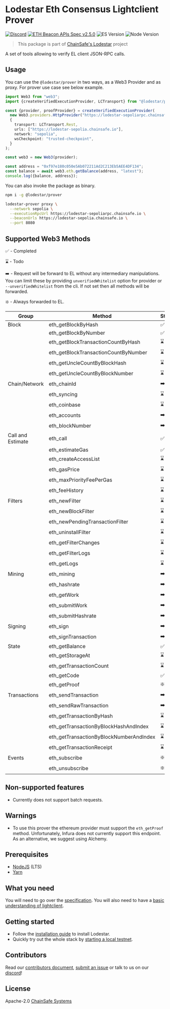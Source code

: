 # Lodestar Eth Consensus Lightclient Prover

[![Discord](https://img.shields.io/discord/593655374469660673.svg?label=Discord&logo=discord)](https://discord.gg/aMxzVcr)
[![ETH Beacon APIs Spec v2.5.0](https://img.shields.io/badge/ETH%20beacon--APIs-2.5.0-blue)](https://github.com/ethereum/beacon-APIs/releases/tag/v2.5.0)
![ES Version](https://img.shields.io/badge/ES-2021-yellow)
![Node Version](https://img.shields.io/badge/node-20.x-green)

> This package is part of [ChainSafe's Lodestar](https://lodestar.chainsafe.io) project

A set of tools allowing to verify EL client JSON-RPC calls.

## Usage

You can use the `@lodestar/prover` in two ways, as a Web3 Provider and as proxy. For prover use case see below example.

```ts
import Web3 from "web3";
import {createVerifiedExecutionProvider, LCTransport} from "@lodestar/prover";

const {provider, proofProvider} = createVerifiedExecutionProvider(
  new Web3.providers.HttpProvider("https://lodestar-sepoliarpc.chainsafe.io"),
  {
    transport: LCTransport.Rest,
    urls: ["https://lodestar-sepolia.chainsafe.io"],
    network: "sepolia",
    wsCheckpoint: "trusted-checkpoint",
  }
);

const web3 = new Web3(provider);

const address = "0xf97e180c050e5Ab072211Ad2C213Eb5AEE4DF134";
const balance = await web3.eth.getBalance(address, "latest");
console.log({balance, address});
```

You can also invoke the package as binary.

```bash
npm i -g @lodestar/prover

lodestar-prover proxy \
  --network sepolia \
  --executionRpcUrl https://lodestar-sepoliarpc.chainsafe.io \
  --beaconUrls https://lodestar-sepolia.chainsafe.io \
  --port 8080
```

## Supported Web3 Methods

✅ - Completed

⌛ - Todo

➡️ - Request will be forward to EL without any intermediary manipulations. You can limit these by providing `unverifiedWhitelist` option for provider or `--unverifiedWhitelist` from the cli. If not set then all methods will be forwarded.

❇️ - Always forwarded to EL.

| Group             | Method                                  | Status | Version |
| ----------------- | --------------------------------------- | ------ | ------- |
| Block             | eth_getBlockByHash                      | ✅      | v0      |
|                   | eth_getBlockByNumber                    | ✅      | v0      |
|                   | eth_getBlockTransactionCountByHash      | ⌛      | v2      |
|                   | eth_getBlockTransactionCountByNumber    | ⌛      | v2      |
|                   | eth_getUncleCountByBlockHash            | ⌛      | v2      |
|                   | eth_getUncleCountByBlockNumber          | ⌛      | v2      |
| Chain/Network     | eth_chainId                             | ➡️      |
|                   | eth_syncing                             | ⌛      | v1      |
|                   | eth_coinbase                            | ⌛      | v2      |
|                   | eth_accounts                            | ➡️      |
|                   | eth_blockNumber                         | ➡️      |
| Call and Estimate | eth_call                                | ✅      | v0      |
|                   | eth_estimateGas                         | ✅      | v0      |
|                   | eth_createAccessList                    | ⌛      | v2      |
|                   | eth_gasPrice                            | ⌛      | v1      |
|                   | eth_maxPriorityFeePerGas                | ⌛      | v1      |
|                   | eth_feeHistory                          | ⌛      | v2      |
| Filters           | eth_newFilter                           | ⌛      | v2      |
|                   | eth_newBlockFilter                      | ⌛      | v2      |
|                   | eth_newPendingTransactionFilter         | ⌛      | v2      |
|                   | eth_uninstallFilter                     | ⌛      | v2      |
|                   | eth_getFilterChanges                    | ⌛      | v2      |
|                   | eth_getFilterLogs                       | ⌛      | v2      |
|                   | eth_getLogs                             | ⌛      | v1      |
| Mining            | eth_mining                              | ➡️      |
|                   | eth_hashrate                            | ➡️      |
|                   | eth_getWork                             | ➡️      |
|                   | eth_submitWork                          | ➡️      |
|                   | eth_submitHashrate                      | ➡️      |
| Signing           | eth_sign                                | ➡️      |
|                   | eth_signTransaction                     | ➡️      |
| State             | eth_getBalance                          | ✅      | v0      |
|                   | eth_getStorageAt                        | ⌛      | v1      |
|                   | eth_getTransactionCount                 | ⌛      | v2      |
|                   | eth_getCode                             | ✅      | v0      |
|                   | eth_getProof                            | ❇️      | v0      |
| Transactions      | eth_sendTransaction                     | ➡️      |
|                   | eth_sendRawTransaction                  | ➡️      |
|                   | eth_getTransactionByHash                | ⌛      | v2      |
|                   | eth_getTransactionByBlockHashAndIndex   | ⌛      | v2      |
|                   | eth_getTransactionByBlockNumberAndIndex | ⌛      | v2      |
|                   | eth_getTransactionReceipt               | ⌛      | v2      |
| Events            | eth_subscribe                           | ❇️      | v0      |
|                   | eth_unsubscribe                         | ❇️      | v0      |

## Non-supported features

- Currently does not support batch requests.

## Warnings

- To use this prover the ethereum provider must support the `eth_getProof` method. Unfortunately, Infura does not currently support this endpoint. As an alternative, we suggest using Alchemy.

## Prerequisites

- [NodeJS](https://nodejs.org/) (LTS)
- [Yarn](https://classic.yarnpkg.com/lang/en/)

## What you need

You will need to go over the [specification](https://github.com/ethereum/beacon-apis). You will also need to have a [basic understanding of lightclient](https://github.com/ethereum/consensus-specs/blob/dev/specs/altair/light-client/light-client.md).

## Getting started

- Follow the [installation guide](https://chainsafe.github.io/lodestar/getting-started/installation) to install Lodestar.
- Quickly try out the whole stack by [starting a local testnet](https://chainsafe.github.io/lodestar/advanced-topics/setting-up-a-testnet).

## Contributors

Read our [contributors document](https://chainsafe.github.io/lodestar/contribution/getting-started), [submit an issue](https://github.com/ChainSafe/lodestar/issues/new/choose) or talk to us on our [discord](https://discord.gg/yjyvFRP)!

## License

Apache-2.0 [ChainSafe Systems](https://chainsafe.io)
